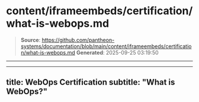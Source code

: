 # content/iframeembeds/certification/what-is-webops.md

> **Source**: https://github.com/pantheon-systems/documentation/blob/main/content/iframeembeds/certification/what-is-webops.md
> **Generated**: 2025-09-25 03:19:50

---

---
title: WebOps Certification
subtitle: "What is WebOps?"
---

<Partial file="certification-guide/what-is-webops.md" />
